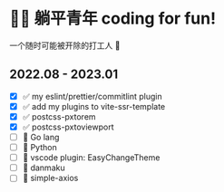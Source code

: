 
# 🧘‍♂️ 躺平青年  coding for fun!


一个随时可能被开除的打工人 🥲

## 2022.08 - 2023.01

- [X] ✅ my eslint/prettier/commitlint plugin
- [X] ✅ add my plugins to vite-ssr-template
- [X] ✅ postcss-pxtorem
- [X] ✅ postcss-pxtoviewport
- [ ] 🚧 Go lang
- [ ] 🙈 Python
- [ ] 🚧 vscode plugin: EasyChangeTheme
- [ ] 🚧 danmaku
- [ ] 🙈 simple-axios
